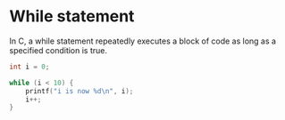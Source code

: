 # While statement

In C, a while statement repeatedly executes a block of code
as long as a specified condition is true.
```c
int i = 0;

while (i < 10) {
    printf("i is now %d\n", i);
    i++;
}
```
